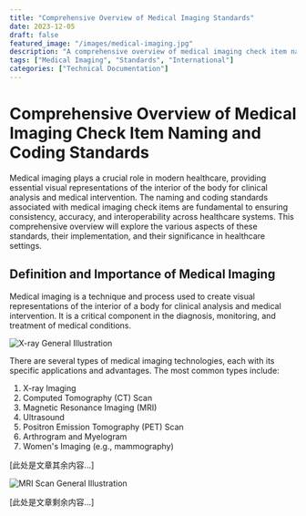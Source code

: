 ```yaml
---
title: "Comprehensive Overview of Medical Imaging Standards"
date: 2023-12-05
draft: false
featured_image: "/images/medical-imaging.jpg"
description: "A comprehensive overview of medical imaging check item naming and coding standards in international practice"
tags: ["Medical Imaging", "Standards", "International"]
categories: ["Technical Documentation"]
---
```


# Comprehensive Overview of Medical Imaging Check Item Naming and Coding Standards

Medical imaging plays a crucial role in modern healthcare, providing essential visual representations of the interior of the body for clinical analysis and medical intervention. The naming and coding standards associated with medical imaging check items are fundamental to ensuring consistency, accuracy, and interoperability across healthcare systems. This comprehensive overview will explore the various aspects of these standards, their implementation, and their significance in healthcare settings.

## Definition and Importance of Medical Imaging

Medical imaging is a technique and process used to create visual representations of the interior of a body for clinical analysis and medical intervention. It is a critical component in the diagnosis, monitoring, and treatment of medical conditions.

![X-ray General Illustration](/images/x-ray-general.jpg)

There are several types of medical imaging technologies, each with its specific applications and advantages. The most common types include:

1. X-ray Imaging
2. Computed Tomography (CT) Scan
3. Magnetic Resonance Imaging (MRI)
4. Ultrasound
5. Positron Emission Tomography (PET) Scan
6. Arthrogram and Myelogram
7. Women's Imaging (e.g., mammography)

[此处是文章其余内容...]

![MRI Scan General Illustration](/images/mri-scan-general.jpg)

[此处是文章剩余内容...]
